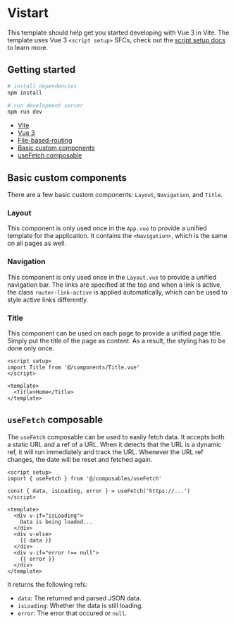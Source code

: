 # Vistart

This template should help get you started developing with Vue 3 in Vite. The template uses Vue 3 `<script setup>` SFCs, check out the [script setup docs](https://v3.vuejs.org/api/sfc-script-setup.html#sfc-script-setup) to learn more.

## Getting started

```sh
# install dependencies
npm install

# run development server
npm run dev
```

* [Vite](https://vitejs.dev)
* [Vue 3](https://vuejs.org)
* [File-based-routing](https://github.com/hannoeru/vite-plugin-pages)
* [Basic custom components](#basic-custom-components)
* [useFetch composable](#usefetch-composable)

## Basic custom components

There are a few basic custom components: `Layout`, `Navigation`, and `Title`.

### Layout

This component is only used once in the `App.vue` to provide a unified template for the application.
It contains the `<Navigation>`, which is the same on all pages as well.

### Navigation

This component is only used once in the `Layout.vue` to provide a unified navigation bar.
The links are specified at the top and when a link is active, the class `router-link-active` is applied automatically, which can be used to style active links differently.

### Title

This component can be used on each page to provide a unified page title. Simply put the title of the page as content. As a result, the styling has to be done only once.

```vue
<script setup>
import Title from '@/components/Title.vue'
</script>

<template>
  <Title>Home</Title>
</template>
```

## `useFetch` composable

The `useFetch` composable can be used to easily fetch data. It accepts both a static URL and a ref of a URL. When it detects that the URL is a dynamic ref, it will run immediately and track the URL. Whenever the URL ref changes, the date will be reset and fetched again.

```vue
<script setup>
import { useFetch } from '@/composables/useFetch'

const { data, isLoading, error } = useFetch('https://...')
</script>

<template>
  <div v-if="isLoading">
    Data is being loaded...
  </div>
  <div v-else>
    {{ data }}
  </div>
  <div v-if="error !== null">
    {{ error }}
  </div>
</template>
```

It returns the following refs:

* `data`: The returned and parsed JSON data.
* `isLoading`: Whether the data is still loading.
* `error`: The error that occured or `null`.
